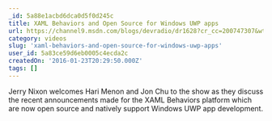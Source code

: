 ```yaml
---
_id: 5a88e1acbd6dca0d5f0d245c
title: XAML Behaviors and Open Source for Windows UWP apps
url: https://channel9.msdn.com/blogs/devradio/dr1628?cr_cc=200747307&wt.mc_id=usdx_evan_newsletter_msdn
category: videos
slug: 'xaml-behaviors-and-open-source-for-windows-uwp-apps'
user_id: 5a83ce59d6eb0005c4ecda2c
createdOn: '2016-01-23T20:29:50.000Z'
tags: []
---
```


Jerry Nixon welcomes Hari Menon and Jon Chu to the show as they discuss the recent announcements made for the XAML Behaviors platform which are now open source and natively support Windows UWP app development. 
